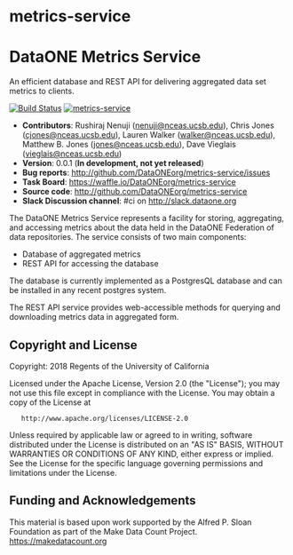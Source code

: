 # metrics-service
# DataONE Metrics Service
An efficient database and REST API for delivering aggregated data set metrics to clients.

[![Build Status](https://travis-ci.org/DataONEorg/metrics-service.svg)](https://travis-ci.org/DataONEorg/metrics-service)
[![metrics-service](https://img.shields.io/badge/metrics--service-0.0.1-blue.svg)](http://github.com/DataONEorg/metrics-service)

- **Contributors**: Rushiraj Nenuji (nenuji@nceas.ucsb.edu), Chris Jones (cjones@nceas.ucsb.edu), Lauren Walker (walker@nceas.ucsb.edu), Matthew B. Jones (jones@nceas.ucsb.edu), Dave Vieglais (vieglais@nceas.ucsb.edu)
- **Version**: 0.0.1 (**In development, not yet released**)
- **Bug reports**: http://github.com/DataONEorg/metrics-service/issues
- **Task Board**: https://waffle.io/DataONEorg/metrics-service
- **Source code**: http://github.com/DataONEorg/metrics-service
- **Slack Discussion channel**: #ci on http://slack.dataone.org

The DataONE Metrics Service represents a facility for storing, aggregating,
and accessing metrics about the data held in the DataONE Federation of data
repositories.  The service consists of two main components:

- Database of aggregated metrics
- REST API for accessing the database

The database is currently implemented as a PostgresQL database and can
be installed in any recent postgres system.

The REST API service provides web-accessible methods for querying and downloading
metrics data in aggregated form.

## Copyright and License
Copyright: 2018 Regents of the University of California

Licensed under the Apache License, Version 2.0 (the "License");
you may not use this file except in compliance with the License.
You may obtain a copy of the License at

       http://www.apache.org/licenses/LICENSE-2.0

Unless required by applicable law or agreed to in writing, software
distributed under the License is distributed on an "AS IS" BASIS,
WITHOUT WARRANTIES OR CONDITIONS OF ANY KIND, either express or implied.
See the License for the specific language governing permissions and
limitations under the License.

## Funding and Acknowledgements

This material is based upon work supported by the Alfred P. Sloan Foundation
as part of the Make Data Count Project. https://makedatacount.org
